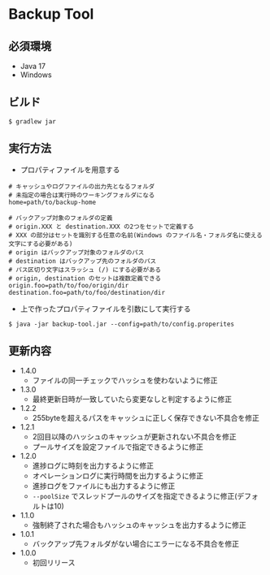 # Backup Tool

## 必須環境

- Java 17
- Windows

## ビルド

```
$ gradlew jar
```

## 実行方法

- プロパティファイルを用意する

```properties
# キャッシュやログファイルの出力先となるフォルダ
# 未指定の場合は実行時のワーキングフォルダになる
home=path/to/backup-home

# バックアップ対象のフォルダの定義
# origin.XXX と destination.XXX の2つをセットで定義する
# XXX の部分はセットを識別する任意の名前(Windows のファイル名・フォルダ名に使える文字にする必要がある)
# origin はバックアップ対象のフォルダのパス
# destination はバックアップ先のフォルダのパス
# パス区切り文字はスラッシュ (/) にする必要がある
# origin, destination のセットは複数定義できる
origin.foo=path/to/foo/origin/dir
destination.foo=path/to/foo/destination/dir
```

- 上で作ったプロパティファイルを引数にして実行する

```
$ java -jar backup-tool.jar --config=path/to/config.properites
```

## 更新内容

- 1.4.0
  - ファイルの同一チェックでハッシュを使わないように修正
- 1.3.0
  - 最終更新日時が一致していたら変更なしと判定するように修正
- 1.2.2
  - 255byteを超えるパスをキャッシュに正しく保存できない不具合を修正
- 1.2.1
  - 2回目以降のハッシュのキャッシュが更新されない不具合を修正
  - プールサイズを設定ファイルで指定できるように修正
- 1.2.0
  - 進捗ログに時刻を出力するように修正
  - オペレーションログに実行時間を出力するように修正
  - 進捗ログをファイルにも出力するように修正
  - `--poolSize` でスレッドプールのサイズを指定できるように修正(デフォルトは10)
- 1.1.0
  - 強制終了された場合もハッシュのキャッシュを出力するように修正
- 1.0.1
  - バックアップ先フォルダがない場合にエラーになる不具合を修正
- 1.0.0
  - 初回リリース
